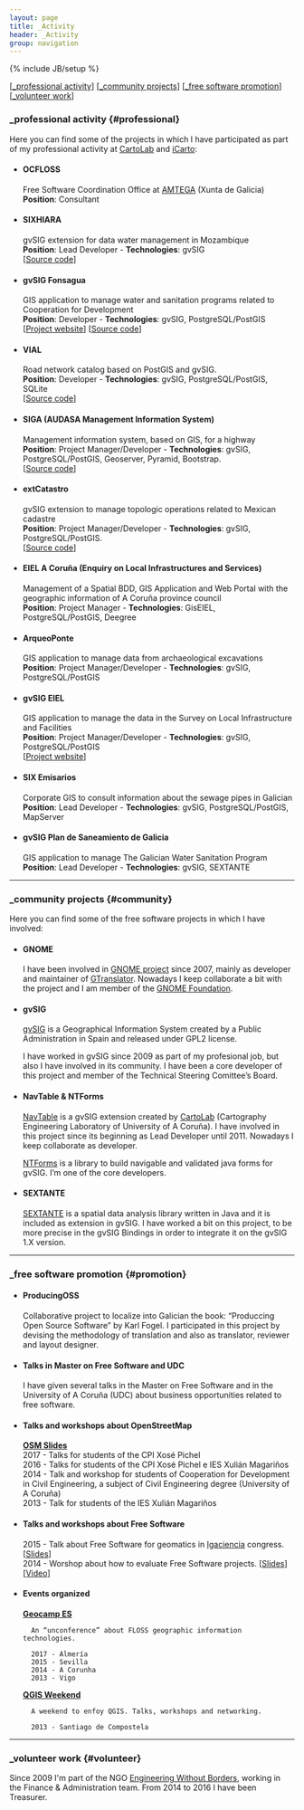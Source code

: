 ```yaml
---
layout: page
title: _Activity
header: _Activity
group: navigation
---
```


{% include JB/setup %}

\[[\_professional activity](#professional)\] \[[\_community projects](#community)\] \[[\_free software promotion](#promotion)\]  \[[\_volunteer work](#volunteer)\]

### \_professional activity {#professional}
Here you can find some of the projects in which I have participated as part of my professional activity at [CartoLab](http://cartolab.udc.es) and [iCarto](http://icarto.es):

* #### OCFLOSS
    Free Software Coordination Office at [AMTEGA](http://amtega.xunta.es) (Xunta de Galicia)  
    **Position**: Consultant

* #### SIXHIARA
    gvSIG extension for data water management in Mozambique  
    **Position**: Lead Developer - **Technologies**: gvSIG  
    \[[Source code](https://github.com/iCarto/sixhiara)\]

* #### gvSIG Fonsagua  
    GIS application to manage water and sanitation programs related to Cooperation for Development  
    **Position**: Developer - **Technologies**: gvSIG, PostgreSQL/PostGIS  
    \[[Project website](http://cartolab.udc.es/fonsagua)\] \[[Source code](https://github.com/fonsagua/fonsagua)\]

* #### VIAL
    Road network catalog based on PostGIS and gvSIG.  
    **Position**: Developer - **Technologies**: gvSIG, PostgreSQL/PostGIS, SQLite  
    \[[Source code](https://github.com/iCarto/vial)\]

* #### SIGA (AUDASA Management Information System)
    Management information system, based on GIS, for a highway  
    **Position**: Project Manager/Developer - **Technologies**: gvSIG, PostgreSQL/PostGIS, Geoserver, Pyramid, Bootstrap.  
    \[[Source code](https://github.com/iCarto/siga)\]

* #### extCatastro
    gvSIG extension to manage topologic operations related to Mexican cadastre  
    **Position**: Project Manager/Developer - **Technologies**: gvSIG, PostgreSQL/PostGIS.  
    \[[Source code](https://github.com/iCarto/extCatastro)\]

* #### EIEL A Coruña (Enquiry on Local Infrastructures and Services)
    Management of a Spatial BDD, GIS Application and Web Portal with the geographic information of A Coruña province council  
    **Position**: Project Manager - **Technologies**: GisEIEL, PostgreSQL/PostGIS, Deegree

* #### ArqueoPonte
    GIS application to manage data from archaeological excavations  
    **Position**: Project Manager/Developer - **Technologies**: gvSIG, PostgreSQL/PostGIS

* #### gvSIG EIEL
    GIS application to manage the data in the Survey on Local Infrastructure and Facilities  
    **Position**: Project Manager/Developer - **Technologies**: gvSIG, PostgreSQL/PostGIS  
    \[[Project website](http://cartolab.udc.es/gvsig-eiel)\]

* #### SIX Emisarios
    Corporate GIS to consult information about the sewage pipes in Galician  
    **Position**: Lead Developer - **Technologies**: gvSIG, PostgreSQL/PostGIS, MapServer

* #### gvSIG Plan de Saneamiento de Galicia
    GIS application to manage The Galician Water Sanitation Program  
    **Position**: Lead Developer - **Technologies**: gvSIG, SEXTANTE

***

### \_community projects {#community}
Here you can find some of the free software projects in which I have involved:

* #### GNOME
    I have been involved in [GNOME project](http://gnome.org) since 2007, mainly as developer and maintainer of [GTranslator](http://projects.gnome.org/gtranslator). Nowadays I keep collaborate a bit with the project and I am member of the [GNOME Foundation](http://www.gnome.org/foundation/).

* #### gvSIG
    [gvSIG](http://gvsig.org) is a Geographical Information System created by a Public Administration in Spain and released under GPL2 license.

    I have worked in gvSIG since 2009 as part of my profesional job, but also I have involved in its community. I have been a core developer of this project and member of the Technical Steering Comittee’s Board.

* #### NavTable & NTForms
    [NavTable](http://navtable.github.io/) is a gvSIG extension created by [CartoLab](http://cartolab.udc.es) (Cartography Engineering Laboratory of University of A Coruña). I have involved in this project since its beginning as Lead Developer until 2011. Nowadays I keep collaborate as developer.

    [NTForms](http://github.com/navtable/navtableforms) is a library to build navigable and validated java forms for gvSIG. I’m one of the core developers.

* #### SEXTANTE
    [SEXTANTE](http://www.sextantegis.com) is a spatial data analysis library written in Java and it is included as extension in gvSIG. I have worked a bit on this project, to be more precise in the gvSIG Bindings in order to integrate it on the gvSIG 1.X version.

***

### \_free software promotion {#promotion}

* #### ProducingOSS

    Collaborative project to localize into Galician the book: “Produccing Open Source Software” by Karl Fogel. I participated in this project by devising the methodology of translation and also as translator, reviewer and layout designer.

* #### Talks in Master on Free Software and UDC

    I have given several talks in the Master on Free Software and in the University of A Coruña (UDC) about business opportunities related to free software.

* #### Talks and workshops about OpenStreetMap

    **[OSM Slides](http://psanxiao.com/osm-slides)**  
        2017 - Talks for students of the CPI Xosé Pichel  
        2016 - Talks for students of the CPI Xosé Pichel e IES Xulián Magariños  
        2014 - Talk and workshop for students of Cooperation for Development in Civil Engineering, a subject of Civil Engineering degree (University of A Coruña)  
        2013 - Talk for students of the IES Xulián Magariños  

* #### Talks and workshops about Free Software

    2015 - Talk about Free Software for geomatics in [Igaciencia](http://www.igaciencia.eu/drupal7/) congress. \[[Slides](http://www.mancomun.gal/uploads/Documentacion/Xunta/20140701_Usos_educativos_da_xeomatica_libre.pdf)\]   
    2014 - Worshop about how to evaluate Free Software projects. \[[Slides](http://icarto.github.io/seminario_avaliacion_proxectos_libres/#/)\]\[[Video](https://cdtic.xunta.gal/avaliacion-proxectos-libres)\]

* #### Events organized

    **[Geocamp ES](http://geocamp.es)**

        An “unconference” about FLOSS geographic information technologies.

        2017 - Almería
        2015 - Sevilla
        2014 - A Corunha
        2013 - Vigo


    **[QGIS Weekend](http://qgisweekend.xeoinquedos.eu)**

        A weekend to enfoy QGIS. Talks, workshops and networking.   

        2013 - Santiago de Compostela

***

### \_volunteer work {#volunteer}

Since 2009 I'm part of the NGO [Engineering Without Borders](http://www.isf.es/), working in the Finance & Administration team. From 2014 to 2016 I have been Treasurer.
